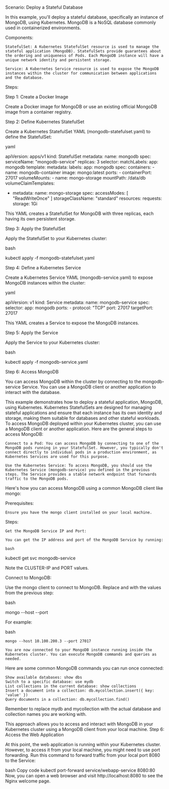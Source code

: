 Scenario: Deploy a Stateful Database

In this example, you'll deploy a stateful database, specifically an instance of MongoDB, using Kubernetes. MongoDB is a NoSQL database commonly used in containerized environments.

Components:

    StatefulSet: A Kubernetes StatefulSet resource is used to manage the stateful application (MongoDB). StatefulSets provide guarantees about the ordering and uniqueness of Pods. Each MongoDB instance will have a unique network identity and persistent storage.

    Service: A Kubernetes Service resource is used to expose the MongoDB instances within the cluster for communication between applications and the database.

Steps:

Step 1: Create a Docker Image

Create a Docker image for MongoDB or use an existing official MongoDB image from a container registry.

Step 2: Define Kubernetes StatefulSet

Create a Kubernetes StatefulSet YAML (mongodb-statefulset.yaml) to define the StatefulSet:

yaml

apiVersion: apps/v1
kind: StatefulSet
metadata:
  name: mongodb
spec:
  serviceName: "mongodb-service"
  replicas: 3
  selector:
    matchLabels:
      app: mongodb
  template:
    metadata:
      labels:
        app: mongodb
    spec:
      containers:
      - name: mongodb-container
        image: mongo:latest
        ports:
        - containerPort: 27017
        volumeMounts:
        - name: mongo-storage
          mountPath: /data/db
  volumeClaimTemplates:
  - metadata:
      name: mongo-storage
    spec:
      accessModes: [ "ReadWriteOnce" ]
      storageClassName: "standard"
      resources:
        requests:
          storage: 1Gi

This YAML creates a StatefulSet for MongoDB with three replicas, each having its own persistent storage.

Step 3: Apply the StatefulSet

Apply the StatefulSet to your Kubernetes cluster:

bash

kubectl apply -f mongodb-statefulset.yaml

Step 4: Define a Kubernetes Service

Create a Kubernetes Service YAML (mongodb-service.yaml) to expose MongoDB instances within the cluster:

yaml

apiVersion: v1
kind: Service
metadata:
  name: mongodb-service
spec:
  selector:
    app: mongodb
  ports:
    - protocol: "TCP"
      port: 27017
      targetPort: 27017

This YAML creates a Service to expose the MongoDB instances.

Step 5: Apply the Service

Apply the Service to your Kubernetes cluster:

bash

kubectl apply -f mongodb-service.yaml

Step 6: Access MongoDB

You can access MongoDB within the cluster by connecting to the mongodb-service Service. You can use a MongoDB client or another application to interact with the database.

This example demonstrates how to deploy a stateful application, MongoDB, using Kubernetes. Kubernetes StatefulSets are designed for managing stateful applications and ensure that each instance has its own identity and storage, making them suitable for databases and other stateful workloads.
To access MongoDB deployed within your Kubernetes cluster, you can use a MongoDB client or another application. Here are the general steps to access MongoDB:

    Connect to a Pod: You can access MongoDB by connecting to one of the MongoDB pods running in your StatefulSet. However, you typically don't connect directly to individual pods in a production environment, as Kubernetes Services are used for this purpose.

    Use the Kubernetes Service: To access MongoDB, you should use the Kubernetes Service (mongodb-service) you defined in the previous steps. The Service provides a stable network endpoint that forwards traffic to the MongoDB pods.

Here's how you can access MongoDB using a common MongoDB client like mongo:

Prerequisites:

    Ensure you have the mongo client installed on your local machine.

Steps:

    Get the MongoDB Service IP and Port:

    You can get the IP address and port of the MongoDB Service by running:

    bash

kubectl get svc mongodb-service

Note the CLUSTER-IP and PORT values.

Connect to MongoDB:

Use the mongo client to connect to MongoDB. Replace <CLUSTER-IP> and <PORT> with the values from the previous step:

bash

mongo --host <CLUSTER-IP> --port <PORT>

For example:

bash

    mongo --host 10.100.200.3 --port 27017

    You are now connected to your MongoDB instance running inside the Kubernetes cluster. You can execute MongoDB commands and queries as needed.

Here are some common MongoDB commands you can run once connected:

    Show available databases: show dbs
    Switch to a specific database: use mydb
    List collections in the current database: show collections
    Insert a document into a collection: db.mycollection.insert({ key: 'value' })
    Query documents in a collection: db.mycollection.find()

Remember to replace mydb and mycollection with the actual database and collection names you are working with.

This approach allows you to access and interact with MongoDB in your Kubernetes cluster using a MongoDB client from your local machine.
Step 6: Access the Web Application

At this point, the web application is running within your Kubernetes cluster. However, to access it from your local machine, you might need to use port forwarding. Run this command to forward traffic from your local port 8080 to the Service:

bash
Copy code
kubectl port-forward service/webapp-service 8080:80
Now, you can open a web browser and visit http://localhost:8080 to see the Nginx welcome page.
